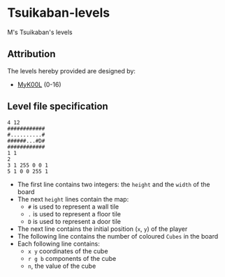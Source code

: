 # Tsuikaban-levels
M's Tsuikaban's levels

## Attribution

The levels hereby provided are designed by:
- [MyK00L](https://github.com/myk00l) (0-16)

## Level file specification
```
4 12
############
#..........#
######...#D#
############
1 1
2
3 1 255 0 0 1
5 1 0 0 255 1
```
- The first line contains two integers: the `height` and the `width` of the board
- The next `height` lines contain the map:
  - `#` is used to represent a wall tile
  - `.` is used to represent a floor tile
  - `D` is used to represent a door tile
- The next line contains the initial position (`x`, `y`) of the player
- The following line contains the number of coloured `Cubes` in the board
- Each following line contains:
  - `x y` coordinates of the cube
  - `r g b` components of the cube
  - `n`, the value of the cube
